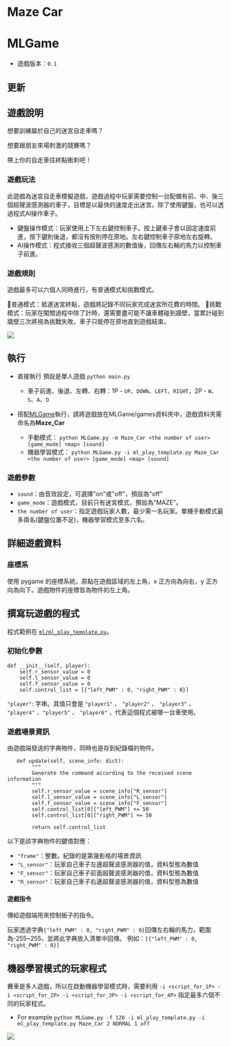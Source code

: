 # Maze Car

# MLGame


* 遊戲版本：`0.1`

## 更新

## 遊戲說明

想要訓練屬於自己的迷宮自走車嗎？

想要跟朋友來場刺激的競賽嗎？

帶上你的自走車往終點衝刺吧！

### 遊戲玩法

此遊戲為迷宮自走車模擬遊戲，遊戲過程中玩家需要控制一台配備有前、中、後三個超聲波感測器的車子，目標是以最快的速度走出迷宮。除了使用鍵盤，也可以透過程式AI操作車子。

- 鍵盤操作模式：玩家使用上下左右鍵控制車子。按上鍵車子會以固定速度前進，按下鍵則後退，都沒有按則停在原地。左右鍵控制車子原地左右旋轉。
- AI操作模式：程式接收三個超聲波感測的數值後，回傳左右輪的馬力以控制車子前進。

### 遊戲規則

遊戲最多可以六個人同時進行，有普通模式和挑戰模式。

🚗普通模式：抵達迷宮終點，遊戲將記錄不同玩家完成迷宮所花費的時間。
🚨挑戰模式：玩家在闖關過程中除了計時，還需要盡可能不讓車體碰到牆壁，當累計碰到牆壁三次將視為挑戰失敗，車子只能停在原地直到遊戲結束。

![](https://i.imgur.com/ymZZMyO.png)



## 執行
* 直接執行 預設是單人遊戲
`python main.py`
    * 車子前進、後退、左轉、右轉：1P - `UP`、`DOWN`、`LEFT`、`RIGHT`，2P - `W`、`S`、`A`、`D`
    

* 搭配[MLGame](https://github.com/LanKuDot/MLGame)執行，請將遊戲放在MLGame/games資料夾中，遊戲資料夾需命名為**Maze_Car**
    * 手動模式：
`python MLGame.py -m Maze_Car <the number of user> [game_mode] <map> [sound]`
    * 機器學習模式：
`python MLGame.py -i ml_play_template.py Maze_Car <the number of user> [game_mode] <map> [sound]`

### 遊戲參數

* `sound`：由音效設定，可選擇"on"或"off"，預設為"off"
* `game_mode`：遊戲模式，目前只有迷宮模式，預設為"MAZE"。
* `the number of user`：指定遊戲玩家人數，最少需一名玩家。單機手動模式最多兩名(鍵盤位置不足)，機器學習模式至多六名。

## 詳細遊戲資料

### 座標系

使用 pygame 的座標系統，原點在遊戲區域的左上角，x 正方向為向右，y 正方向為向下。遊戲物件的座標皆為物件的左上角。



## 撰寫玩遊戲的程式

程式範例在 [`ml/ml_play_template.py`](https://github.com/yen900611/RacingCar/blob/master/ml/ml_play_template.py)。


### 初始化參數
```python=2
def __init__(self, player):
    self.r_sensor_value = 0
    self.l_sensor_value = 0
    self.f_sensor_value = 0
    self.control_list = [{"left_PWM" : 0, "right_PWM" : 0}]
```
`"player"`: 字串。其值只會是 `"player1"` 、 `"player2"` 、 `"player3"` 、 `"player4"` 、`"player5"` 、 `"player6"` ，代表這個程式被哪一台車使用。


### 遊戲場景資訊

由遊戲端發送的字典物件，同時也是存到紀錄檔的物件。
```python=17
   def update(self, scene_info: dict):
        """
        Generate the command according to the received scene information
        """
        self.r_sensor_value = scene_info["R_sensor"]
        self.l_sensor_value = scene_info["L_sensor"]
        self.f_sensor_value = scene_info["F_sensor"]
        self.control_list[0]["left_PWM"] += 50
        self.control_list[0]["right_PWM"] += 50

        return self.control_list

```
以下是該字典物件的鍵值對應：

* `"frame"`：整數。紀錄的是第幾影格的場景資訊
* `"L_sensor"`：玩家自己車子左邊超聲波感測器的值，資料型態為數值
* `"F_sensor"`：玩家自己車子前面超聲波感測器的值，資料型態為數值
* `"R_sensor"`：玩家自己車子右邊超聲波感測器的值，資料型態為數值

#### 遊戲指令

傳給遊戲端用來控制板子的指令。

玩家透過字典`{"left_PWM" : 0, "right_PWM" : 0}`回傳左右輪的馬力，範圍為-255~255，並將此字典放入清單中回傳。
例如：`[{"left_PWM" : 0, "right_PWM" : 0}]`

## 機器學習模式的玩家程式

賽車是多人遊戲，所以在啟動機器學習模式時，需要利用 `-i <script_for_1P> -i <script_for_2P> -i <script_for_3P> -i <script_for_4P>` 指定最多六個不同的玩家程式。
* For example
`python MLGame.py -f 120 -i ml_play_template.py -i ml_play_template.py Maze_Car 2 NORMAL 1 off`


![](https://i.imgur.com/ubPC8Fp.jpg)
